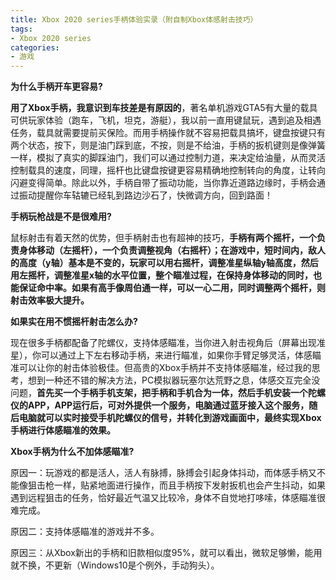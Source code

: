 ```yaml
---
title: Xbox 2020 series手柄体验实录（附自制Xbox体感射击技巧）
tags: 
- Xbox 2020 series
categories:
- 游戏
---
```


**为什么手柄开车更容易?**

**用了Xbox手柄，我意识到车技差是有原因的**，著名单机游戏GTA5有大量的载具可供玩家体验（跑车，飞机，坦克，游艇），我以前一直用键鼠玩，遇到追及相遇任务，载具就需要提前买保险。而用手柄操作就不容易把载具搞坏，键盘按键只有两个状态，按下，则是油门踩到底，不按，则是不给油，手柄的扳机键则是像弹簧一样，模拟了真实的脚踩油门，我们可以通过控制力道，来决定给油量，从而灵活控制载具的速度，同理，摇杆也比键盘按键更容易精确地控制转向的角度，让转向闪避变得简单。除此以外，手柄自带了振动功能，当你靠近道路边缘时，手柄会通过振动提醒你车轱辘已经轧到路边沙石了，快微调方向，回到路面！

**手柄玩枪战是不是很难用?**

鼠标射击有着天然的优势，但手柄射击也有超神的技巧，**手柄有两个摇杆，一个负责身体移动（左摇杆），一个负责调整视角（右摇杆）；在游戏中，短时间内，敌人的高度（y轴）基本是不变的，玩家可以用右摇杆，调整准星纵轴y轴高度，然后用左摇杆，调整准星x轴的水平位置，整个瞄准过程，在保持身体移动的同时，也能保证命中率。如果有高手像周伯通一样，可以一心二用，同时调整两个摇杆，则射击效率极大提升。**

**如果实在用不惯摇杆射击怎么办?**

现在很多手柄都配备了陀螺仪，支持体感瞄准，当你进入射击视角后（屏幕出现准星），你可以通过上下左右移动手柄，来进行瞄准，如果你手臂足够灵活，体感瞄准可以让你的射击体验极佳。但高贵的Xbox手柄并不支持体感瞄准，经过我的思考，想到一种还不错的解决方法，PC模拟器玩塞尔达荒野之息，体感交互完全没问题，**首先买一个手柄手机支架，把手柄和手机合为一体，然后手机安装一个陀螺仪的APP，APP运行后，可对外提供一个服务，电脑通过蓝牙接入这个服务，随后电脑就可以实时接受手机陀螺仪的信号，并转化到游戏画面中，最终实现Xbox手柄进行体感瞄准的效果。**

**Xbox手柄为什么不加体感瞄准?**

原因一：玩游戏的都是活人，活人有脉搏，脉搏会引起身体抖动，而体感手柄又不能像狙击枪一样，贴紧地面进行操作，而且手柄按下发射扳机也会产生抖动，如果遇到远程狙击的任务，恰好最近气温又比较冷，身体不自觉地打哆嗦，体感瞄准很难完成。

原因二：支持体感瞄准的游戏并不多。

原因三：从Xbox新出的手柄和旧款相似度95%，就可以看出，微软足够懒，能用就不换，不更新（Windows10是个例外，手动狗头）。

